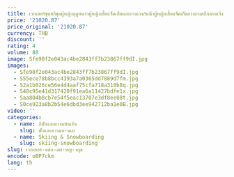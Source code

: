 ```yaml
---
title: เวกเตอร์ชุดสกีชุดผู้หญิงฤดูหนาวผู้หญิงเสื้อแจ็คเก็ตและกางเกงกันน้ําผู้หญิงเสื้อแจ็คเก็ตกางเกงสกีกลางแจ้ง Camping
price: '21020.87'
price_original: '21020.87'
currency: THB
discount: ''
rating: 4
volume: 80
image: Sfe98f2e043ac4be2843ff7b23867ff9dI.jpg
images:
  - Sfe98f2e043ac4be2843ff7b23867ff9dI.jpg
  - S55ece78b8bcc4393a7a0365dd7889d7fm.jpg
  - S2a1b026ce56e4d4aaf75cfa718a310b8q.jpg
  - S48c95e41d317420f91ea6a11427bdfe1x.jpg
  - Saa804b8cb7e54f5eac13707e3df8ee08t.jpg
  - S0ce923a8b2b54e6dbd3ee942712ba1e0B.jpg
video: ''
categories:
  - name: กีฬาและความบันเทิง
    slug: ฬาและความบ-นเท
  - name: Skiing & Snowboarding
    slug: skiing-snowboarding
slug: เวกเตอร-ดสก-ดผ-หญ-งฤด
encode: oBP7ckm
lang: th
---
```

  
